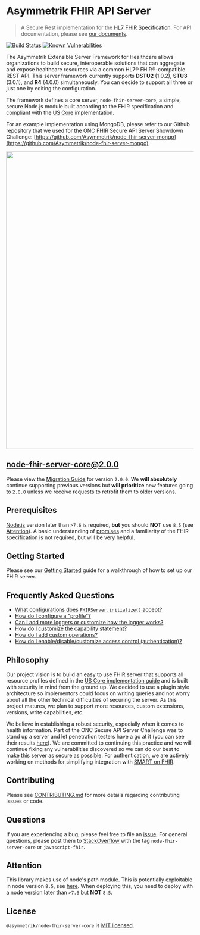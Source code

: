 # Asymmetrik FHIR API Server

> A Secure Rest implementation for the [HL7 FHIR Specification](https://www.hl7.org/fhir/). For API documentation, please see [our documents](https://github.com/Asymmetrik/node-fhir-server-core/tree/master/docs).

[![Build Status](https://travis-ci.org/Asymmetrik/node-fhir-server-core.svg?branch=develop)](https://travis-ci.org/Asymmetrik/node-fhir-server-core) [![Known Vulnerabilities](https://snyk.io/test/github/asymmetrik/node-fhir-server-core/badge.svg?targetFile=package.json)](https://snyk.io/test/github/asymmetrik/node-fhir-server-core?targetFile=package.json)

The Asymmetrik Extensible Server Framework for Healthcare allows organizations to build secure, interoperable solutions that can aggregate and expose healthcare resources via a common HL7® FHIR®-compatible REST API. This server framework currently supports **DSTU2** (1.0.2), **STU3** (3.0.1), and **R4** (4.0.0) simultaneously. You can decide to support all three or just one by editing the configuration.

The framework defines a core server, `node-fhir-server-core`, a simple, secure Node.js module built according to the FHIR specification and compliant with the [US Core](http://www.hl7.org/fhir/us/core/) implementation.

For an example implementation using MongoDB, please refer to our Github repository that we used for the ONC FHIR Secure API Server Showdown Challenge: [https://github.com/Asymmetrik/node-fhir-server-mongo](https://github.com/Asymmetrik/node-fhir-server-mongo).

<img src="https://www.asymmetrik.com/wp-content/uploads/2018/01/FHIR-Server-Architecture_Update.png" width="800">

## node-fhir-server-core@2.0.0

Please view the [Migration Guide](https://github.com/Asymmetrik/node-fhir-server-core/blob/master/docs/MIGRATION_2.0.0.md) for version `2.0.0`. We **will absolutely** continue supporting previous versions but **will prioritize** new features going to `2.0.0` unless we receive requests to retrofit them to older versions.

## Prerequisites

[Node.js](https://nodejs.org/en/) version later than `>7.6` is required, **but** you should **NOT** use `8.5` (see [Attention](#attention)). A basic understanding of [promises](https://developer.mozilla.org/en-US/docs/Web/JavaScript/Reference/Global_Objects/Promise) and a familiarity of the FHIR specification is not required, but will be very helpful.

## Getting Started

Please see our [Getting Started](./docs/GettingStarted.md) guide for a walkthrough of how to set up our FHIR server.

## Frequently Asked Questions

- [What configurations does `FHIRServer.initialize()` accept?](./docs/ServerConfiguration.md)
- [How do I configure a "profile"?](./docs/ConfiguringProfiles.md)
- [Can I add more loggers or customize how the logger works?](./docs/CustomizeLogging.md)
- [How do I customize the capability statement?](./docs/CustomCapability.md)
- [How do I add custom operations?](./docs/CustomOperations.md)
- [How do I enable/disable/customize access control (authentication)?](./docs/AccessControl.md)

## Philosophy

Our project vision is to build an easy to use FHIR server that supports all resource profiles defined in the [US Core implementation guide](http://www.hl7.org/fhir/us/core/) and is built with security in mind from the ground up. We decided to use a plugin style architecture so implementors could focus on writing queries and not worry about all the other technical difficulties of securing the server. As this project matures, we plan to support more resources, custom extensions, versions, write capabilities, etc.

We believe in establishing a robust security, especially when it comes to health information. Part of the ONC Secure API Server Challenge was to stand up a server and let penetration testers have a go at it (you can see their results [here](https://github.com/Asymmetrik/node-fhir-server-core/issues?utf8=%E2%9C%93&q=label%3A%22ONC+FHIR+Challenge+Vulnerability%22+)). We are committed to continuing this practice and we will continue fixing any vulnerabilities discovered so we can do our best to make this server as secure as possible. For authentication, we are actively working on methods for simplifying integration with [SMART on FHIR](http://docs.smarthealthit.org/).

## Contributing

Please see [CONTRIBUTING.md](https://github.com/Asymmetrik/node-fhir-server-core/blob/master/CONTRIBUTING.md) for more details regarding contributing issues or code.

## Questions

If you are experiencing a bug, please feel free to file an [issue](https://github.com/Asymmetrik/node-fhir-server-core/issues). For general questions, please post them to [StackOverflow](https://stackoverflow.com/) with the tag `node-fhir-server-core` or `javascript-fhir`.

## Attention

This library makes use of node's path module. This is potentially exploitable in node version `8.5`, see [here](https://nodejs.org/en/blog/vulnerability/september-2017-path-validation/). When deploying this, you need to deploy with a node version later than `>7.6` but **NOT** `8.5`.

## License

`@asymmetrik/node-fhir-server-core` is [MIT licensed](https://github.com/Asymmetrik/node-fhir-server-core/blob/master/LICENSE).
